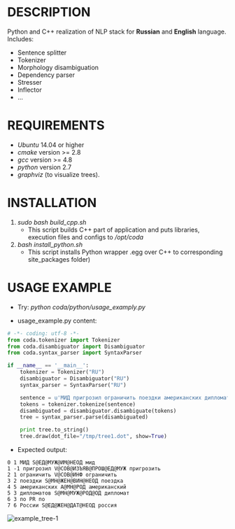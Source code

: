 # DESCRIPTION
Python and C++ realization of NLP stack for **Russian** and **English** language. Includes:

* Sentence splitter
* Tokenizer
* Morphology disambiguation
* Dependency parser
* Stresser
* Inflector
* ...

# REQUIREMENTS

* *Ubuntu* 14.04 or higher
* *cmake* version >= 2.8
* *gcc* version >= 4.8
* *python* version 2.7
* *graphviz* (to visualize trees).

# INSTALLATION
1. *sudo bash build_cpp.sh* 
    + This script builds C++ part of application and puts libraries, execution files and configs to */opt/coda*
2. *bash install_python.sh*
    + This script installs Python wrapper .egg over C++ to corresponding site_packages folder)

# USAGE EXAMPLE
* Try: *python coda/python/usage_examply.py*

* usage_example.py content:
```python 
# -*- coding: utf-8 -*-
from coda.tokenizer import Tokenizer
from coda.disambiguator import Disambiguator
from coda.syntax_parser import SyntaxParser

if __name__ == '__main__':
    tokenizer = Tokenizer("RU")
    disambiguator = Disambiguator("RU")
    syntax_parser = SyntaxParser("RU")

    sentence = u'МИД пригрозил ограничить поездки американских дипломатов по России.'
    tokens = tokenizer.tokenize(sentence)
    disambiguated = disambiguator.disambiguate(tokens)
    tree = syntax_parser.parse(disambiguated)

    print tree.to_string()
    tree.draw(dot_file="/tmp/tree1.dot", show=True)
```
* Expected output:
``` 
0 1 МИД S@ЕД@МУЖ@ИМ@НЕОД мид
1 -1 пригрозил V@СОВ@ИЗЪЯВ@ПРОШ@ЕД@МУЖ пригрозить
2 1 ограничить V@СОВ@ИНФ ограничить
3 2 поездки S@МН@ЖЕН@ВИН@НЕОД поездка
4 5 американских A@МН@РОД американский
5 3 дипломатов S@МН@МУЖ@РОД@ОД дипломат
6 3 по PR по
7 6 России S@ЕД@ЖЕН@ДАТ@НЕОД россия
```
![example_tree-1](https://cloud.githubusercontent.com/assets/6217675/20967627/b846dbb4-bc80-11e6-931e-93f7ebc97c44.png)
